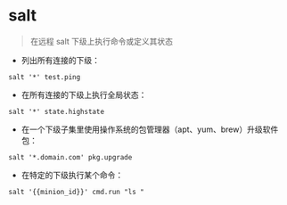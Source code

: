 # salt

> 在远程 salt 下级上执行命令或定义其状态

- 列出所有连接的下级：

`salt '*' test.ping`

- 在所有连接的下级上执行全局状态：

`salt '*' state.highstate`

- 在一个下级子集里使用操作系统的包管理器（apt、yum、brew）升级软件包：

`salt '*.domain.com' pkg.upgrade`

- 在特定的下级执行某个命令：

`salt '{{minion_id}}' cmd.run "ls "`

[#]: contributors: ([硬核老王（📺Linux中国）]，[咖啡])